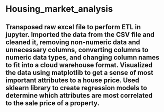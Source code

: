 # Housing_market_analysis
## Transposed raw excel file to perform ETL in jupyter. Imported the data from the CSV file and cleaned it, removing non-numeric data and unnecessary columns, converting columns to numeric data types, and changing column names to fit into a cloud warehouse format. Visualized the data using matplotlib to get a sense of most important attributes to a house price. Used sklearn library to create regression models to determine which attributes are most correlated to the sale price of a property.
